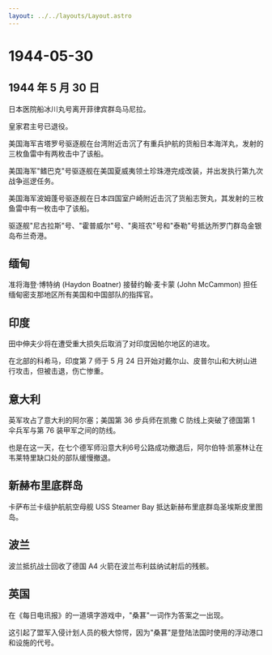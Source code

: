 ```yaml
---
layout: ../../layouts/Layout.astro
---
```


# 1944-05-30

## 1944 年 5 月 30 日

日本医院船冰川丸号离开菲律宾群岛马尼拉。

皇家君主号已退役。

美国海军吉塔罗号驱逐舰在台湾附近击沉了有重兵护航的货船日本海洋丸，发射的三枚鱼雷中有两枚击中了该船。

美国海军"鳍巴克"号驱逐舰在美国夏威夷领土珍珠港完成改装，并出发执行第九次战争巡逻任务。

美国海军波姆蓬号驱逐舰在日本四国室户崎附近击沉了货船志贺丸，其发射的三枚鱼雷中有一枚击中了该船。

驱逐舰"尼古拉斯"号、"霍普威尔"号、"奥班农"号和"泰勒"号抵达所罗门群岛金银岛布兰奇港。

## 缅甸

准将海登·博特纳 (Haydon Boatner) 接替约翰·麦卡蒙 (John McCammon)
担任缅甸密支那地区所有美国和中国部队的指挥官。

## 印度

田中伸夫少将在遭受重大损失后取消了对印度因帕尔地区的进攻。

在北部的科希马，印度第 7 师于 5 月 24
日开始对戴尔山、皮普尔山和大树山进行攻击，但被击退，伤亡惨重。

## 意大利

英军攻占了意大利的阿尔塞；美国第 36 步兵师在凯撒 C 防线上突破了德国第 1
伞兵军与第 76 装甲军之间的防线。

也是在这一天，在七个德军师沿意大利6号公路成功撤退后，阿尔伯特·凯塞林让在韦莱特里缺口处的部队缓慢撤退。

## 新赫布里底群岛

卡萨布兰卡级护航航空母舰 USS Steamer Bay
抵达新赫布里底群岛圣埃斯皮里图岛。

## 波兰

波兰抵抗战士回收了德国 A4 火箭在波兰布利兹纳试射后的残骸。

## 英国

在《每日电讯报》的一道填字游戏中，"桑葚"一词作为答案之一出现。

这引起了盟军入侵计划人员的极大惊愕，因为"桑葚"是登陆法国时使用的浮动港口和设施的代号。